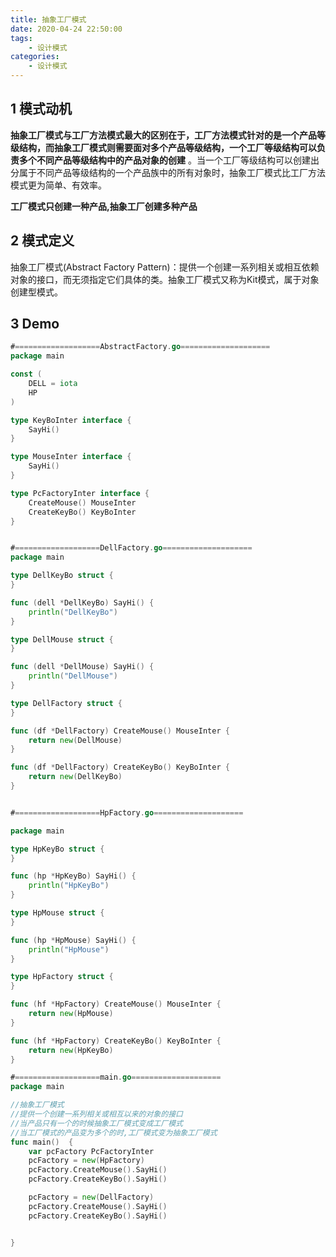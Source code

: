 ```yaml
---
title: 抽象工厂模式
date: 2020-04-24 22:50:00
tags:
    - 设计模式
categories:
    - 设计模式
---
```


## 1 模式动机

**抽象工厂模式与工厂方法模式最大的区别在于，工厂方法模式针对的是一个产品等级结构，而抽象工厂模式则需要面对多个产品等级结构，一个工厂等级结构可以负责多个不同产品等级结构中的产品对象的创建** 。当一个工厂等级结构可以创建出分属于不同产品等级结构的一个产品族中的所有对象时，抽象工厂模式比工厂方法模式更为简单、有效率。

**工厂模式只创建一种产品,抽象工厂创建多种产品**

## 2 模式定义

抽象工厂模式(Abstract Factory Pattern)：提供一个创建一系列相关或相互依赖对象的接口，而无须指定它们具体的类。抽象工厂模式又称为Kit模式，属于对象创建型模式。



## 3 Demo

```go
#===================AbstractFactory.go====================
package main

const (
	DELL = iota
	HP
)

type KeyBoInter interface {
	SayHi()
}

type MouseInter interface {
	SayHi()
}

type PcFactoryInter interface {
	CreateMouse() MouseInter
	CreateKeyBo() KeyBoInter
}


#===================DellFactory.go====================
package main

type DellKeyBo struct {
}

func (dell *DellKeyBo) SayHi() {
	println("DellKeyBo")
}

type DellMouse struct {
}

func (dell *DellMouse) SayHi() {
	println("DellMouse")
}

type DellFactory struct {
}

func (df *DellFactory) CreateMouse() MouseInter {
	return new(DellMouse)
}

func (df *DellFactory) CreateKeyBo() KeyBoInter {
	return new(DellKeyBo)
}


#===================HpFactory.go====================

package main

type HpKeyBo struct {
}

func (hp *HpKeyBo) SayHi() {
	println("HpKeyBo")
}

type HpMouse struct {
}

func (hp *HpMouse) SayHi() {
	println("HpMouse")
}

type HpFactory struct {
}

func (hf *HpFactory) CreateMouse() MouseInter {
	return new(HpMouse)
}

func (hf *HpFactory) CreateKeyBo() KeyBoInter {
	return new(HpKeyBo)
}

#===================main.go====================
package main

//抽象工厂模式
//提供一个创建一系列相关或相互以来的对象的接口
//当产品只有一个的时候抽象工厂模式变成工厂模式
//当工厂模式的产品变为多个的时,工厂模式变为抽象工厂模式
func main()  {
	var pcFactory PcFactoryInter
	pcFactory = new(HpFactory)
	pcFactory.CreateMouse().SayHi()
	pcFactory.CreateKeyBo().SayHi()

	pcFactory = new(DellFactory)
	pcFactory.CreateMouse().SayHi()
	pcFactory.CreateKeyBo().SayHi()


}


```
